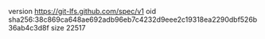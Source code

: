 version https://git-lfs.github.com/spec/v1
oid sha256:38c869ca648ae692adb96eb7c4232d9eee2c19318ea2290dbf526b36ab4c3d8f
size 22517
